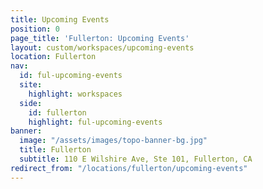 ```yaml
---
title: Upcoming Events
position: 0
page_title: 'Fullerton: Upcoming Events'
layout: custom/workspaces/upcoming-events
location: Fullerton
nav:
  id: ful-upcoming-events
  site:
    highlight: workspaces
  side:
    id: fullerton
    highlight: ful-upcoming-events
banner:
  image: "/assets/images/topo-banner-bg.jpg"
  title: Fullerton
  subtitle: 110 E Wilshire Ave, Ste 101, Fullerton, CA
redirect_from: "/locations/fullerton/upcoming-events"
---
```



